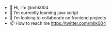 - 👋 Hi, I’m @mhk004
- 🌱 I’m currently learning java script
- 💞️ I’m looking to collaborate on frontend projects
- 📫 How to reach me https://twitter.com/mhk004

<!---
mhk004/mhk004 is a ✨ special ✨ repository because its `README.md` (this file) appears on your GitHub profile.
You can click the Preview link to take a look at your changes.
--->
